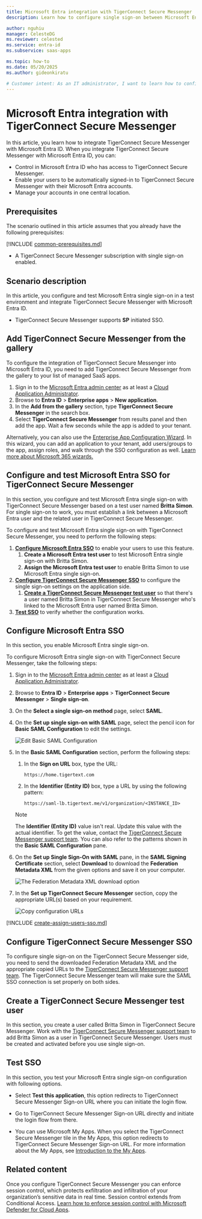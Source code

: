 ```yaml
---
title: Microsoft Entra integration with TigerConnect Secure Messenger
description: Learn how to configure single sign-on between Microsoft Entra ID and TigerConnect Secure Messenger.

author: nguhiu
manager: CelesteDG
ms.reviewer: celested
ms.service: entra-id
ms.subservice: saas-apps

ms.topic: how-to
ms.date: 05/20/2025
ms.author: gideonkiratu

# Customer intent: As an IT administrator, I want to learn how to configure single sign-on between Microsoft Entra ID and TigerConnect Secure Messenger so that I can control who has access to TigerConnect Secure Messenger, enable automatic sign-in with Microsoft Entra accounts, and manage my accounts in one central location.
---
```


# Microsoft Entra integration with TigerConnect Secure Messenger

In this article,  you learn how to integrate TigerConnect Secure Messenger with Microsoft Entra ID. When you integrate TigerConnect Secure Messenger with Microsoft Entra ID, you can:

* Control in Microsoft Entra ID who has access to TigerConnect Secure Messenger.
* Enable your users to be automatically signed-in to TigerConnect Secure Messenger with their Microsoft Entra accounts.
* Manage your accounts in one central location.

## Prerequisites
The scenario outlined in this article assumes that you already have the following prerequisites:

[!INCLUDE [common-prerequisites.md](~/identity/saas-apps/includes/common-prerequisites.md)]
* A TigerConnect Secure Messenger subscription with single sign-on enabled.

## Scenario description

In this article,  you configure and test Microsoft Entra single sign-on in a test environment and integrate TigerConnect Secure Messenger with Microsoft Entra ID.

* TigerConnect Secure Messenger supports **SP** initiated SSO.

## Add TigerConnect Secure Messenger from the gallery

To configure the integration of TigerConnect Secure Messenger into Microsoft Entra ID, you need to add TigerConnect Secure Messenger from the gallery to your list of managed SaaS apps.

1. Sign in to the [Microsoft Entra admin center](https://entra.microsoft.com) as at least a [Cloud Application Administrator](~/identity/role-based-access-control/permissions-reference.md#cloud-application-administrator).
1. Browse to **Entra ID** > **Enterprise apps** > **New application**.
1. In the **Add from the gallery** section, type **TigerConnect Secure Messenger** in the search box.
1. Select **TigerConnect Secure Messenger** from results panel and then add the app. Wait a few seconds while the app is added to your tenant.

 Alternatively, you can also use the [Enterprise App Configuration Wizard](https://portal.office.com/AdminPortal/home?Q=Docs#/azureadappintegration). In this wizard, you can add an application to your tenant, add users/groups to the app, assign roles, and walk through the SSO configuration as well. [Learn more about Microsoft 365 wizards.](/microsoft-365/admin/misc/azure-ad-setup-guides)

<a name='configure-and-test-azure-ad-sso-for-tigerconnect-secure-messenger'></a>

## Configure and test Microsoft Entra SSO for TigerConnect Secure Messenger

In this section, you configure and test Microsoft Entra single sign-on with TigerConnect Secure Messenger based on a test user named **Britta Simon**. For single sign-on to work, you must establish a link between a Microsoft Entra user and the related user in TigerConnect Secure Messenger.

To configure and test Microsoft Entra single sign-on with TigerConnect Secure Messenger, you need to perform the following steps:

1. **[Configure Microsoft Entra SSO](#configure-azure-ad-sso)** to enable your users to use this feature.
    1. **Create a Microsoft Entra test user** to test Microsoft Entra single sign-on with Britta Simon.
    1. **Assign the Microsoft Entra test user** to enable Britta Simon to use Microsoft Entra single sign-on.
1. **[Configure TigerConnect Secure Messenger SSO](#configure-tigerconnect-secure-messenger-sso)** to configure the single sign-on settings on the application side.
    1. **[Create a TigerConnect Secure Messenger test user](#create-a-tigerconnect-secure-messenger-test-user)** so that there's a user named Britta Simon in TigerConnect Secure Messenger who's linked to the Microsoft Entra user named Britta Simon.
1. **[Test SSO](#test-sso)** to verify whether the configuration works.

<a name='configure-azure-ad-sso'></a>

## Configure Microsoft Entra SSO

In this section, you enable Microsoft Entra single sign-on.

To configure Microsoft Entra single sign-on with TigerConnect Secure Messenger, take the following steps:

1. Sign in to the [Microsoft Entra admin center](https://entra.microsoft.com) as at least a [Cloud Application Administrator](~/identity/role-based-access-control/permissions-reference.md#cloud-application-administrator).
1. Browse to **Entra ID** > **Enterprise apps** > **TigerConnect Secure Messenger** > **Single sign-on**.
1. On the **Select a single sign-on method** page, select **SAML**.
1. On the **Set up single sign-on with SAML** page, select the pencil icon for **Basic SAML Configuration** to edit the settings.

   ![Edit Basic SAML Configuration](common/edit-urls.png)

1. In the **Basic SAML Configuration** section, perform the following steps:

    1. In the **Sign on URL** box, type the URL:

       `https://home.tigertext.com`

    1. In the **Identifier (Entity ID)** box, type a URL by using the following pattern:

       `https://saml-lb.tigertext.me/v1/organization/<INSTANCE_ID>`

    > [!NOTE]
    > The **Identifier (Entity ID)** value isn't real. Update this value with the actual identifier. To get the value, contact the [TigerConnect Secure Messenger support team](mailto:prosupport@tigertext.com). You can also refer to the patterns shown in the **Basic SAML Configuration** pane.

1. On the **Set up Single Sign-On with SAML** pane, in the **SAML Signing Certificate** section, select **Download** to download the **Federation Metadata XML** from the given options and save it on your computer.

    ![The Federation Metadata XML download option](common/metadataxml.png)

1. In the **Set up TigerConnect Secure Messenger** section, copy the appropriate URL(s) based on your requirement.

    ![Copy configuration URLs](common/copy-configuration-urls.png)


<a name='create-an-azure-ad-test-user'></a>

[!INCLUDE [create-assign-users-sso.md](~/identity/saas-apps/includes/create-assign-users-sso.md)]

## Configure TigerConnect Secure Messenger SSO

To configure single sign-on on the TigerConnect Secure Messenger side, you need to send the downloaded Federation Metadata XML and the appropriate copied URLs to the [TigerConnect Secure Messenger support team](mailto:prosupport@tigertext.com). The TigerConnect Secure Messenger team will make sure the SAML SSO connection is set properly on both sides.

## Create a TigerConnect Secure Messenger test user

In this section, you create a user called Britta Simon in TigerConnect Secure Messenger. Work with the [TigerConnect Secure Messenger support team](mailto:prosupport@tigertext.com) to add Britta Simon as a user in TigerConnect Secure Messenger. Users must be created and activated before you use single sign-on.

## Test SSO

In this section, you test your Microsoft Entra single sign-on configuration with following options. 

* Select **Test this application**, this option redirects to TigerConnect Secure Messenger Sign-on URL where you can initiate the login flow. 

* Go to TigerConnect Secure Messenger Sign-on URL directly and initiate the login flow from there.

* You can use Microsoft My Apps. When you select the TigerConnect Secure Messenger tile in the My Apps, this option redirects to TigerConnect Secure Messenger Sign-on URL. For more information about the My Apps, see [Introduction to the My Apps](https://support.microsoft.com/account-billing/sign-in-and-start-apps-from-the-my-apps-portal-2f3b1bae-0e5a-4a86-a33e-876fbd2a4510).

## Related content

Once you configure TigerConnect Secure Messenger you can enforce session control, which protects exfiltration and infiltration of your organization’s sensitive data in real time. Session control extends from Conditional Access. [Learn how to enforce session control with Microsoft Defender for Cloud Apps](/cloud-app-security/proxy-deployment-aad).
